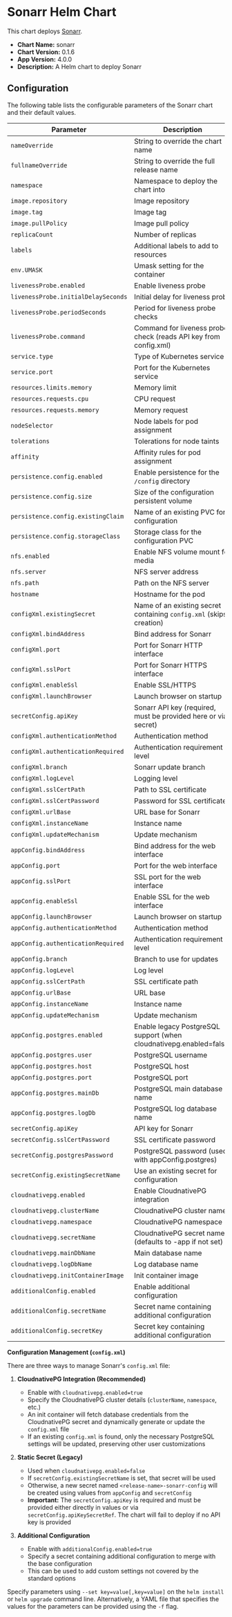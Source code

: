 # Sonarr Helm Chart

This chart deploys [Sonarr](https://sonarr.tv/).

*   **Chart Name:** sonarr
*   **Chart Version:** 0.1.6
*   **App Version:** 4.0.0
*   **Description:** A Helm chart to deploy Sonarr

## Configuration

The following table lists the configurable parameters of the Sonarr chart and their default values.

| Parameter                             | Description                                                                 | Default                                    |
| ------------------------------------- | --------------------------------------------------------------------------- | ------------------------------------------ |
| `nameOverride`                        | String to override the chart name                                           | `""`                                       |
| `fullnameOverride`                    | String to override the full release name                                    | `""`                                       |
| `namespace`                           | Namespace to deploy the chart into                                          | `default`                                  |
| `image.repository`                    | Image repository                                                            | `lscr.io/linuxserver/sonarr`               |
| `image.tag`                           | Image tag                                                                   | `latest`                                   |
| `image.pullPolicy`                    | Image pull policy                                                           | `IfNotPresent`                             |
| `replicaCount`                        | Number of replicas                                                          | `1`                                        |
| `labels`                              | Additional labels to add to resources                                       | `{}`                                       |
| `env.UMASK`                           | Umask setting for the container                                             | `"000"`                                    |
| `livenessProbe.enabled`               | Enable liveness probe                                                       | `true`                                     |
| `livenessProbe.initialDelaySeconds`   | Initial delay for liveness probe                                            | `30`                                       |
| `livenessProbe.periodSeconds`         | Period for liveness probe checks                                            | `60`                                       |
| `livenessProbe.command`               | Command for liveness probe check (reads API key from config.xml)            | (See `values.yaml`)                        |
| `service.type`                        | Type of Kubernetes service                                                  | `ClusterIP`                                |
| `service.port`                        | Port for the Kubernetes service                                             | `8989`                                     |
| `resources.limits.memory`             | Memory limit                                                                | `4Gi`                                      |
| `resources.requests.cpu`              | CPU request                                                                 | `50m`                                      |
| `resources.requests.memory`           | Memory request                                                              | `256Mi`                                    |
| `nodeSelector`                        | Node labels for pod assignment                                              | `{}`                                       |
| `tolerations`                         | Tolerations for node taints                                                 | `[]`                                       |
| `affinity`                            | Affinity rules for pod assignment                                           | `{}`                                       |
| `persistence.config.enabled`          | Enable persistence for the `/config` directory                              | `true`                                     |
| `persistence.config.size`             | Size of the configuration persistent volume                                 | `1Gi`                                      |
| `persistence.config.existingClaim`    | Name of an existing PVC for configuration                                   | `""`                                       |
| `persistence.config.storageClass`     | Storage class for the configuration PVC                                     | `""`                                       |
| `nfs.enabled`                         | Enable NFS volume mount for media                                           | `true`                                     |
| `nfs.server`                          | NFS server address                                                          | `"10.3.200.151"`                           |
| `nfs.path`                            | Path on the NFS server                                                      | `"/mnt/zpool/plexmedia"`                   |
| `hostname`                            | Hostname for the pod                                                        | `sonarr`                                   |
| `configXml.existingSecret`            | Name of an existing secret containing `config.xml` (skips creation)         | `""`                                       |
| `configXml.bindAddress`               | Bind address for Sonarr                                                     | `*`                                        |
| `configXml.port`                      | Port for Sonarr HTTP interface                                              | `8989`                                     |
| `configXml.sslPort`                   | Port for Sonarr HTTPS interface                                             | `9898`                                     |
| `configXml.enableSsl`                 | Enable SSL/HTTPS                                                            | `"False"`                                  |
| `configXml.launchBrowser`             | Launch browser on startup                                                   | `"True"`                                   |
| `secretConfig.apiKey`                | Sonarr API key (required, must be provided here or via secret)             | `""`                                       |
| `configXml.authenticationMethod`      | Authentication method                                                       | `External`                                 |
| `configXml.authenticationRequired`    | Authentication requirement level                                            | `DisabledForLocalAddresses`                |
| `configXml.branch`                    | Sonarr update branch                                                        | `main`                                     |
| `configXml.logLevel`                  | Logging level                                                               | `info`                                     |
| `configXml.sslCertPath`               | Path to SSL certificate                                                     | `""`                                       |
| `configXml.sslCertPassword`           | Password for SSL certificate                                                | `""`                                       |
| `configXml.urlBase`                   | URL base for Sonarr                                                         | `""`                                       |
| `configXml.instanceName`              | Instance name                                                               | `Sonarr`                                   |
| `configXml.updateMechanism`           | Update mechanism                                                            | `Docker`                                   |
| `appConfig.bindAddress`              | Bind address for the web interface                                         | `"*"`                                     |
| `appConfig.port`                      | Port for the web interface                                                 | `8989`                                     |
| `appConfig.sslPort`                   | SSL port for the web interface                                             | `9898`                                     |
| `appConfig.enableSsl`                 | Enable SSL for the web interface                                           | `"False"`                                 |
| `appConfig.launchBrowser`             | Launch browser on startup                                                  | `"True"`                                  |
| `appConfig.authenticationMethod`      | Authentication method                                                      | `"External"`                              |
| `appConfig.authenticationRequired`    | Authentication requirement level                                           | `"DisabledForLocalAddresses"`             |
| `appConfig.branch`                    | Branch to use for updates                                                  | `"main"`                                  |
| `appConfig.logLevel`                  | Log level                                                                  | `"info"`                                  |
| `appConfig.sslCertPath`               | SSL certificate path                                                        | `""`                                       |
| `appConfig.urlBase`                   | URL base                                                                   | `""`                                       |
| `appConfig.instanceName`              | Instance name                                                              | `"Sonarr"`                                |
| `appConfig.updateMechanism`           | Update mechanism                                                           | `"Docker"`                                |
| `appConfig.postgres.enabled`          | Enable legacy PostgreSQL support (when cloudnativepg.enabled=false)        | `false`                                    |
| `appConfig.postgres.user`             | PostgreSQL username                                                         | `""`                                       |
| `appConfig.postgres.host`             | PostgreSQL host                                                             | `""`                                       |
| `appConfig.postgres.port`             | PostgreSQL port                                                             | `5432`                                     |
| `appConfig.postgres.mainDb`           | PostgreSQL main database name                                               | `""`                                       |
| `appConfig.postgres.logDb`            | PostgreSQL log database name                                                | `""`                                       |
| `secretConfig.apiKey`                 | API key for Sonarr                                                         | `""`                                       |
| `secretConfig.sslCertPassword`        | SSL certificate password                                                    | `""`                                       |
| `secretConfig.postgresPassword`       | PostgreSQL password (used with appConfig.postgres)                          | `""`                                       |
| `secretConfig.existingSecretName`     | Use an existing secret for configuration                                   | `""`                                       |
| `cloudnativepg.enabled`               | Enable CloudnativePG integration                                            | `false`                                    |
| `cloudnativepg.clusterName`           | CloudnativePG cluster name                                                 | `""`                                       |
| `cloudnativepg.namespace`             | CloudnativePG namespace                                                    | `""`                                       |
| `cloudnativepg.secretName`            | CloudnativePG secret name (defaults to <clusterName>-app if not set)       | `""`                                       |
| `cloudnativepg.mainDbName`            | Main database name                                                         | `"sonarr-main"`                           |
| `cloudnativepg.logDbName`             | Log database name                                                          | `"sonarr-log"`                            |
| `cloudnativepg.initContainerImage`    | Init container image                                                       | `"harbor.t2azcr.azurecr.io/utils/kubectl:v1.333"`                |
| `additionalConfig.enabled`            | Enable additional configuration                                            | `false`                                    |
| `additionalConfig.secretName`         | Secret name containing additional configuration                            | `""`                                       |
| `additionalConfig.secretKey`          | Secret key containing additional configuration                             | `""`                                       |

**Configuration Management (`config.xml`)**

There are three ways to manage Sonarr's `config.xml` file:

1. **CloudnativePG Integration (Recommended)**
   * Enable with `cloudnativepg.enabled=true`
   * Specify the CloudnativePG cluster details (`clusterName`, `namespace`, etc.)
   * An init container will fetch database credentials from the CloudnativePG secret and dynamically generate or update the `config.xml` file
   * If an existing `config.xml` is found, only the necessary PostgreSQL settings will be updated, preserving other user customizations

2. **Static Secret (Legacy)**
   * Used when `cloudnativepg.enabled=false`
   * If `secretConfig.existingSecretName` is set, that secret will be used
   * Otherwise, a new secret named `<release-name>-sonarr-config` will be created using values from `appConfig` and `secretConfig`
   * **Important:** The `secretConfig.apiKey` is required and must be provided either directly in values or via `secretConfig.apiKeySecretRef`. The chart will fail to deploy if no API key is provided

3. **Additional Configuration**
   * Enable with `additionalConfig.enabled=true`
   * Specify a secret containing additional configuration to merge with the base configuration
   * This can be used to add custom settings not covered by the standard options

Specify parameters using `--set key=value[,key=value]` on the `helm install` or `helm upgrade` command line. Alternatively, a YAML file that specifies the values for the parameters can be provided using the `-f` flag.
